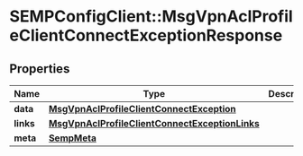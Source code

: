 # SEMPConfigClient::MsgVpnAclProfileClientConnectExceptionResponse

## Properties
Name | Type | Description | Notes
------------ | ------------- | ------------- | -------------
**data** | [**MsgVpnAclProfileClientConnectException**](MsgVpnAclProfileClientConnectException.md) |  | [optional] 
**links** | [**MsgVpnAclProfileClientConnectExceptionLinks**](MsgVpnAclProfileClientConnectExceptionLinks.md) |  | [optional] 
**meta** | [**SempMeta**](SempMeta.md) |  | 


